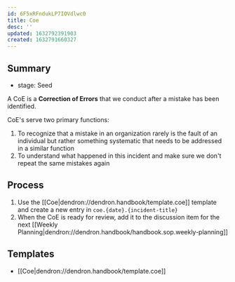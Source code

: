 ```yaml
---
id: 6F5xRFndukLP7IOVdlwc0
title: Coe
desc: ''
updated: 1632792391903
created: 1632791660327
---
```


## Summary
- stage: Seed
<!-- What is this SOP about -->
A CoE is a **Correction of Errors** that we conduct after a mistake has been identified. 

CoE's serve two primary functions:
1. To recognize that a mistake in an organization rarely is the fault of an individual but rather something systematic that needs to be addressed in a similar function
2. To understand what happened in this incident and make sure we don't repeat the same mistakes again

## Process
1. Use the [[Coe|dendron://dendron.handbook/template.coe]] template and create a new entry in `coe.{date}.{incident-title}`
1. When the CoE is ready for review, add it to the discussion item for the next [[Weekly Planning|dendron://dendron.handbook/handbook.sop.weekly-planning]]

## Templates
- [[Coe|dendron://dendron.handbook/template.coe]]
